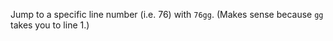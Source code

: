 Jump to a specific line number (i.e. 76) with `76gg`. (Makes sense because
`gg` takes you to line 1.)
